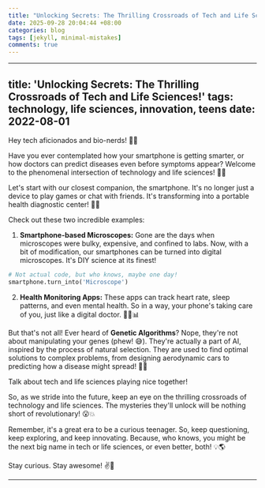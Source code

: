 ```yaml
---
title: "Unlocking Secrets: The Thrilling Crossroads of Tech and Life Sciences!"
date: 2025-09-28 20:04:44 +08:00
categories: blog
tags: [jekyll, minimal-mistakes]
comments: true
---
```


---
title: 'Unlocking Secrets: The Thrilling Crossroads of Tech and Life Sciences!'
tags: technology, life sciences, innovation, teens
date: 2022-08-01
---

Hey tech aficionados and bio-nerds! 🚀🧪

Have you ever contemplated how your smartphone is getting smarter, or how doctors can predict diseases even before symptoms appear? Welcome to the phenomenal intersection of technology and life sciences! 🎯🔬

Let's start with our closest companion, the smartphone. It's no longer just a device to play games or chat with friends. It's transforming into a portable health diagnostic center! 🤯📱

Check out these two incredible examples:
1. **Smartphone-based Microscopes:** Gone are the days when microscopes were bulky, expensive, and confined to labs. Now, with a bit of modification, our smartphones can be turned into digital microscopes. It's DIY science at its finest! 

```python
# Not actual code, but who knows, maybe one day!
smartphone.turn_into('Microscope')
```
2. **Health Monitoring Apps:** These apps can track heart rate, sleep patterns, and even mental health. So in a way, your phone's taking care of you, just like a digital doctor. 👩‍⚕️📊

But that's not all! Ever heard of **Genetic Algorithms**? Nope, they're not about manipulating your genes (phew! 😅). They're actually a part of AI, inspired by the process of natural selection. They are used to find optimal solutions to complex problems, from designing aerodynamic cars to predicting how a disease might spread! 🧬🚗

Talk about tech and life sciences playing nice together! 

So, as we stride into the future, keep an eye on the thrilling crossroads of technology and life sciences. The mysteries they'll unlock will be nothing short of revolutionary! 😮💥

Remember, it's a great era to be a curious teenager. So, keep questioning, keep exploring, and keep innovating. Because, who knows, you might be the next big name in tech or life sciences, or even better, both! 💡🌎

Stay curious. Stay awesome! ✌️🚀

---
